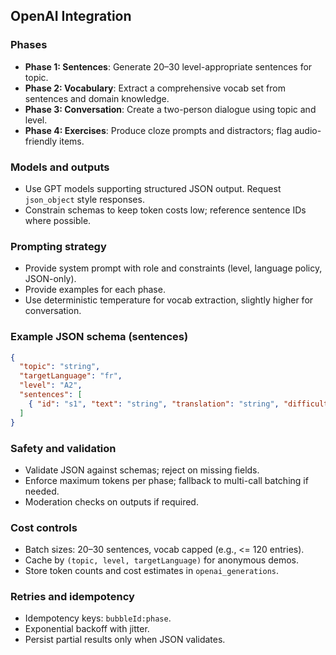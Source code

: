 ## OpenAI Integration

### Phases
- **Phase 1: Sentences**: Generate 20–30 level-appropriate sentences for topic.
- **Phase 2: Vocabulary**: Extract a comprehensive vocab set from sentences and domain knowledge.
- **Phase 3: Conversation**: Create a two-person dialogue using topic and level.
- **Phase 4: Exercises**: Produce cloze prompts and distractors; flag audio-friendly items.

### Models and outputs
- Use GPT models supporting structured JSON output. Request `json_object` style responses.
- Constrain schemas to keep token costs low; reference sentence IDs where possible.

### Prompting strategy
- Provide system prompt with role and constraints (level, language policy, JSON-only).
- Provide examples for each phase.
- Use deterministic temperature for vocab extraction, slightly higher for conversation.

### Example JSON schema (sentences)
```json
{
  "topic": "string",
  "targetLanguage": "fr",
  "level": "A2",
  "sentences": [
    { "id": "s1", "text": "string", "translation": "string", "difficulty": 1 }
  ]
}
```

### Safety and validation
- Validate JSON against schemas; reject on missing fields.
- Enforce maximum tokens per phase; fallback to multi-call batching if needed.
- Moderation checks on outputs if required.

### Cost controls
- Batch sizes: 20–30 sentences, vocab capped (e.g., <= 120 entries).
- Cache by `(topic, level, targetLanguage)` for anonymous demos.
- Store token counts and cost estimates in `openai_generations`.

### Retries and idempotency
- Idempotency keys: `bubbleId:phase`.
- Exponential backoff with jitter.
- Persist partial results only when JSON validates.


